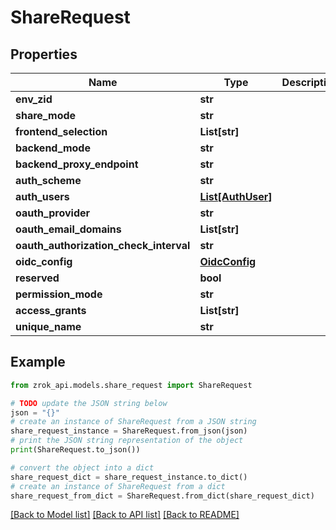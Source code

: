 # ShareRequest


## Properties

Name | Type | Description | Notes
------------ | ------------- | ------------- | -------------
**env_zid** | **str** |  | [optional] 
**share_mode** | **str** |  | [optional] 
**frontend_selection** | **List[str]** |  | [optional] 
**backend_mode** | **str** |  | [optional] 
**backend_proxy_endpoint** | **str** |  | [optional] 
**auth_scheme** | **str** |  | [optional] 
**auth_users** | [**List[AuthUser]**](AuthUser.md) |  | [optional] 
**oauth_provider** | **str** |  | [optional] 
**oauth_email_domains** | **List[str]** |  | [optional] 
**oauth_authorization_check_interval** | **str** |  | [optional] 
**oidc_config** | [**OidcConfig**](OidcConfig.md) |  | [optional] 
**reserved** | **bool** |  | [optional] 
**permission_mode** | **str** |  | [optional] 
**access_grants** | **List[str]** |  | [optional] 
**unique_name** | **str** |  | [optional] 

## Example

```python
from zrok_api.models.share_request import ShareRequest

# TODO update the JSON string below
json = "{}"
# create an instance of ShareRequest from a JSON string
share_request_instance = ShareRequest.from_json(json)
# print the JSON string representation of the object
print(ShareRequest.to_json())

# convert the object into a dict
share_request_dict = share_request_instance.to_dict()
# create an instance of ShareRequest from a dict
share_request_from_dict = ShareRequest.from_dict(share_request_dict)
```
[[Back to Model list]](../README.md#documentation-for-models) [[Back to API list]](../README.md#documentation-for-api-endpoints) [[Back to README]](../README.md)


